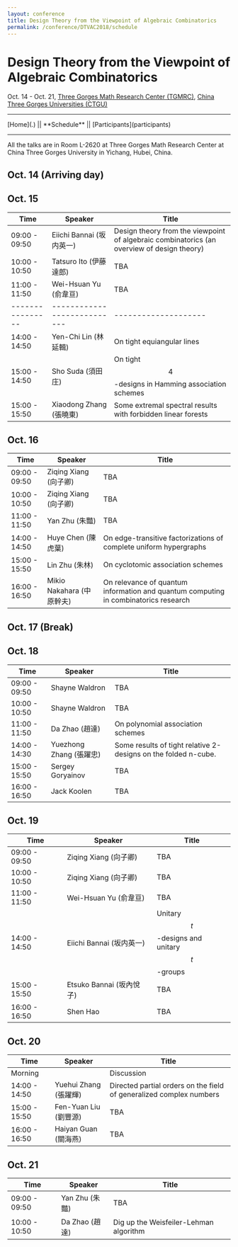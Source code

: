 ```yaml
---
layout: conference
title: Design Theory from the Viewpoint of Algebraic Combinatorics
permalink: /conference/DTVAC2018/schedule
---
```


# Design Theory from the Viewpoint of Algebraic Combinatorics

Oct. 14 - Oct. 21, [Three Gorges Math Research Center (TGMRC)](http://mathcenter.ctgu.edu.cn/), [China Three Gorges Universities (CTGU)](http://www.ctgu.edu.cn/)

<hr />
[Home](.) || **Schedule** || [Participants](participants)
<hr />

All the talks are in Room L-2620 at Three Gorges Math Research Center at China Three Gorges University in Yichang, Hubei, China. 

## Oct. 14 (Arriving day)

## Oct. 15

Time             | Speaker                     | Title
---------------- | --------------------------- | --------------------
09:00 - 09:50    | Eiichi Bannai (坂内英一)    | Design theory from the viewpoint of algebraic combinatorics (an overview of design theory)
10:00 - 10:50    | Tatsuro Ito (伊藤達郎)      | TBA
11:00 - 11:50    | Wei-Hsuan Yu (俞韋亘)                | TBA
---------------- | --------------------------- | --------------------
14:00 - 14:50    | Yen-Chi Lin (林延輯)                 | On tight equiangular lines
15:00 - 14:50    | Sho Suda (須田庄)                    | On tight $$4$$-designs in Hamming association schemes
15:00 - 15:50    | Xiaodong Zhang (張曉東)     | Some extremal spectral results with forbidden linear forests

## Oct. 16

Time             | Speaker                     | Title
---------------- | --------------------------- | --------------------
09:00 - 09:50    | Ziqing Xiang (向子卿)       | TBA
10:00 - 10:50    | Ziqing Xiang (向子卿)       | TBA
11:00 - 11:50    | Yan Zhu (朱豔)              | TBA
14:00 - 14:50    | Huye Chen (陳虎葉)                   | On edge-transitive factorizations of complete uniform hypergraphs
15:00 - 15:50    | Lin Zhu (朱林)              | On cyclotomic association schemes
16:00 - 16:50    | Mikio Nakahara (中原幹夫)              | On relevance of quantum information and quantum computing in combinatorics research

## Oct. 17 (Break)

## Oct. 18

Time             | Speaker                     | Title
---------------- | --------------------------- | --------------------
09:00 - 09:50    | Shayne Waldron              | TBA
10:00 - 10:50    | Shayne Waldron              | TBA
11:00 - 11:50    | Da Zhao (趙達)              | On polynomial association schemes
14:00 - 14:30    | Yuezhong Zhang (張躍忠)              | Some results of tight relative 2-designs on the folded n-cube.
15:00 - 15:50    | Sergey Goryainov            | TBA
16:00 - 16:50    | Jack Koolen                 | TBA

## Oct. 19

Time             | Speaker                     | Title
---------------- | --------------------------- | --------------------
09:00 - 09:50    | Ziqing Xiang (向子卿)       | TBA
10:00 - 10:50    | Ziqing Xiang (向子卿)       | TBA
11:00 - 11:50    | Wei-Hsuan Yu (俞韋亘)                | TBA
14:00 - 14:50    | Eiichi Bannai (坂内英一)    | Unitary $$t$$-designs and unitary $$t$$-groups
15:00 - 15:50    | Etsuko Bannai (坂內悅子)    | TBA
16:00 - 16:50    | Shen Hao                    | TBA

## Oct. 20

Time             | Speaker                     | Title
---------------- | --------------------------- | --------------------
Morning          |                             | Discussion
14:00 - 14:50    | Yuehui Zhang (張躍輝)       | Directed partial orders on the field of generalized complex numbers
15:00 - 15:50    | Fen-Yuan Liu (劉豐源)                | TBA
16:00 - 16:50    | Haiyan Guan (關海燕)        | TBA

## Oct. 21

Time             | Speaker                     | Title
---------------- | --------------------------- | --------------------
09:00 - 09:50    | Yan Zhu (朱豔)              | TBA
10:00 - 10:50    | Da Zhao (趙達)              | Dig up the Weisfeiler-Lehman algorithm
